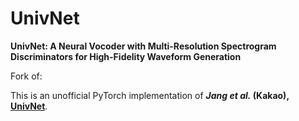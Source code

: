 # UnivNet
**UnivNet: A Neural Vocoder with Multi-Resolution Spectrogram Discriminators for High-Fidelity Waveform Generation**

Fork of: 

This is an unofficial PyTorch implementation of ***Jang et al.* (Kakao), [UnivNet](https://arxiv.org/abs/2106.07889)**.

